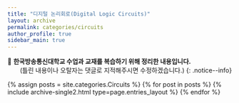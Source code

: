```yaml
---
title: "디지털 논리회로(Digital Logic Circuits)"
layout: archive
permalink: categories/circuits
author_profile: true
sidebar_main: true
---
```


📝 **한국방송통신대학교 수업과 교재를 복습하기 위해 정리한 내용입니다.**
<br>
　　(틀린 내용이나 오탈자는 댓글로 지적해주시면 수정하겠습니다.)
{: .notice--info}

{% assign posts = site.categories.Circuits %}
{% for post in posts %} {% include archive-single2.html type=page.entries_layout %} {% endfor %}